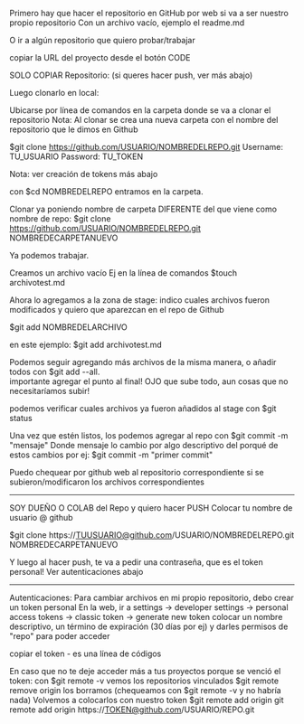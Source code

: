 Primero hay que hacer el repositorio en GitHub por web si va a ser nuestro propio repositorio
Con un archivo vacío, ejemplo el readme.md

O ir a algún repositorio que quiero probar/trabajar

copiar la URL del proyecto desde el botón CODE

SOLO COPIAR Repositorio: (si queres hacer push, ver más abajo)

Luego clonarlo en local:

Ubicarse por línea de comandos en la carpeta donde se va a clonar el repositorio
Nota: Al clonar se crea una nueva carpeta con el nombre del repositorio que le dimos en Github

$git clone https://github.com/USUARIO/NOMBREDELREPO.git
Username: TU_USUARIO
Password: TU_TOKEN

Nota: ver creación de tokens más abajo

con $cd NOMBREDELREPO entramos en la carpeta.

Clonar ya poniendo nombre de carpeta DIFERENTE del que viene como nombre de repo:
$git clone https://github.com/USUARIO/NOMBREDELREPO.git NOMBREDECARPETANUEVO


Ya podemos trabajar.

Creamos un archivo vacío
Ej en la línea de comandos 
$touch archivotest.md

Ahora lo agregamos a la zona de stage: indico cuales archivos fueron modificados y quiero que aparezcan en el repo de Github

$git add NOMBREDELARCHIVO

en este ejemplo: 
$git add archivotest.md

Podemos seguir agregando más archivos de la misma manera, o añadir todos con 
$git add --all.      
importante agregar el punto al final! OJO que sube todo, aun cosas que no necesitaríamos subir!

podemos verificar cuales archivos ya fueron añadidos al stage con
$git status

Una vez que estén listos, los podemos agregar al repo con 
$git commit -m "mensaje"
Donde mensaje lo cambio por algo descriptivo del porqué de estos cambios
por ej:
$git commit -m "primer commit"

Puedo chequear por github web al repositorio correspondiente si se subieron/modificaron los archivos correspondientes

-------------------
SOY DUEÑO O COLAB del Repo y quiero hacer PUSH
Colocar tu nombre de usuario @ github

$git clone https://TUUSUARIO@github.com/USUARIO/NOMBREDELREPO.git NOMBREDECARPETANUEVO

Y luego al hacer push, te va a pedir una contraseña, que es el token personal! Ver autenticaciones abajo

--------------------
Autenticaciones:
Para cambiar archivos en mi propio repositorio, debo crear un token personal
En la web, ir a settings -> developer settings -> personal access tokens -> classic token -> generate new token
colocar un nombre descriptivo, un término de expiración (30 días por ej) y darles permisos de "repo" para poder acceder

copiar el token - es una línea de códigos

En caso que no te deje acceder más a tus proyectos porque se venció el token:
con 
$git remote -v 
vemos los repositorios vinculados
$git remote remove origin 
los borramos (chequeamos con $git remote -v y no habría nada)
Volvemos a colocarlos con nuestro token
$git remote add origin git remote add origin https://TOKEN@github.com/USUARIO/REPO.git

